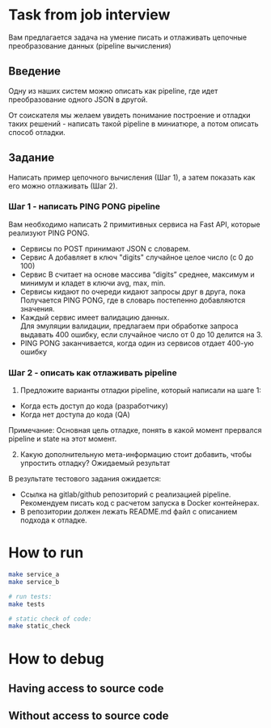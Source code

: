 # Task from job interview

Вам предлагается задача на умение писать и отлаживать цепочные преобразование данных (pipeline вычисления)

## Введение

Одну из наших систем можно описать как pipeline, где идет преобразование одного JSON в другой.

От соискателя мы желаем увидеть понимание построение и отладки таких решений - написать такой pipeline в миниатюре, а потом описать способ отладки.

## Задание

Написать пример цепочного вычисления (Шаг 1), а затем показать как его можно отлаживать (Шаг 2).

### Шаг 1 - написать PING PONG pipeline

Вам необходимо написать 2 примитивных сервиса на Fast API, которые реализуют PING PONG.

* Сервисы по POST принимают JSON с словарем.
* Сервис А добавляет в ключ "digits" случайное целое число (с 0 до 100)
* Сервис B считает на основе массива “digits” среднее, максимум и минимум и кладет в ключи avg, max, min.
* Сервисы кидают по очереди кидают запросы друг в друга, пока \
  Получается PING PONG, где в словарь постепенно добавляются значения.
* Каждый сервис имеет валидацию данных.\
Для эмуляции валидации, предлагаем при обработке запроса выдавать 400 ошибку, если случайное число от 0 до 10 делится на 3.
* PING PONG заканчивается, когда один из сервисов отдает 400-ую ошибку

### Шаг 2 - описать как отлаживать pipeline

1. Предложите варианты отладки pipeline, который написали на шаге 1:

* Когда есть доступ до кода (разработчику)
* Когда нет доступа до кода (QA)

Примечание: Основная цель отладке, понять в какой момент прервался pipeline и state на этот момент.

2. Какую дополнительную мета-информацию стоит добавить, чтобы упростить отладку?
Ожидаемый результат

В результате тестового задания ожидается:
* Ссылка на gitlab/github репозиторий с реализацией pipeline. \
  Рекомендуем писать код с расчетом запуска в Docker контейнерах. 
* В репозитории должен лежать README.md файл с описанием подхода к отладке.

# How to run
```bash
make service_a
make service_b

# run tests:
make tests

# static check of code:
make static_check
```

# How to debug
## Having access to source code
## Without access to source code
